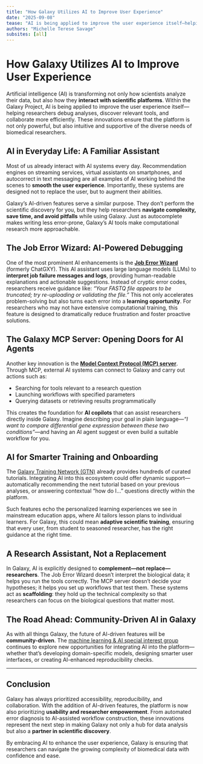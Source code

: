 ```yaml
---
title: "How Galaxy Utilizes AI to Improve User Experience"
date: "2025-09-08"
tease: "AI is being applied to improve the user experience itself—helping researchers debug analyses, discover relevant tools, and collaborate more efficiently"
authors: "Michelle Terese Savage"
subsites: [all]
---
```


# How Galaxy Utilizes AI to Improve User Experience

Artificial intelligence (AI) is transforming not only how scientists analyze their data, but also how they **interact with scientific platforms**. Within the Galaxy Project, AI is being applied to improve the user experience itself—helping researchers debug analyses, discover relevant tools, and collaborate more efficiently. These innovations ensure that the platform is not only powerful, but also intuitive and supportive of the diverse needs of biomedical researchers.

## AI in Everyday Life: A Familiar Assistant

Most of us already interact with AI systems every day. Recommendation engines on streaming services, virtual assistants on smartphones, and autocorrect in text messaging are all examples of AI working behind the scenes to **smooth the user experience**. Importantly, these systems are designed not to replace the user, but to augment their abilities.

Galaxy’s AI-driven features serve a similar purpose. They don’t perform the scientific discovery for you, but they help researchers **navigate complexity, save time, and avoid pitfalls** while using Galaxy. Just as autocomplete makes writing less error-prone, Galaxy’s AI tools make computational research more approachable.

## The Job Error Wizard: AI-Powered Debugging

One of the most prominent AI enhancements is the **[Job Error Wizard](https://github.com/galaxyproject/galaxy/blob/dev/client/src/components/GalaxyWizard.vue)** (formerly ChatGXY). This AI assistant uses large language models (LLMs) to **interpret job failure messages and logs**, providing human-readable explanations and actionable suggestions. Instead of cryptic error codes, researchers receive guidance like: *“Your FASTQ file appears to be truncated; try re-uploading or validating the file.”* This not only accelerates problem-solving but also turns each error into a **learning opportunity**. For researchers who may not have extensive computational training, this feature is designed to dramatically reduce frustration and foster proactive solutions.

## The Galaxy MCP Server: Opening Doors for AI Agents

Another key innovation is the **[Model Context Protocol (MCP) server](https://github.com/galaxyproject/galaxy-mcp)**. Through MCP, external AI systems can connect to Galaxy and carry out actions such as:

- Searching for tools relevant to a research question  
- Launching workflows with specified parameters  
- Querying datasets or retrieving results programmatically  

This creates the foundation for **AI copilots** that can assist researchers directly inside Galaxy. Imagine describing your goal in plain language—*“I want to compare differential gene expression between these two conditions”*—and having an AI agent suggest or even build a suitable workflow for you.

## AI for Smarter Training and Onboarding

The [Galaxy Training Network (GTN)](https://training.galaxyproject.org/) already provides hundreds of curated tutorials. Integrating AI into this ecosystem could offer dynamic support—automatically recommending the next tutorial based on your previous analyses, or answering contextual “how do I…” questions directly within the platform. 

Such features echo the personalized learning experiences we see in mainstream education apps, where AI tailors lesson plans to individual learners. For Galaxy, this could mean **adaptive scientific training**, ensuring that every user, from student to seasoned researcher, has the right guidance at the right time.

## A Research Assistant, Not a Replacement

In Galaxy, AI is explicitly designed to **complement—not replace—researchers**. The Job Error Wizard doesn’t interpret the biological data; it helps you run the tools correctly. The MCP server doesn’t decide your hypotheses; it helps you set up workflows that test them. These systems act as **scaffolding**: they hold up the technical complexity so that researchers can focus on the biological questions that matter most.

## The Road Ahead: Community-Driven AI in Galaxy

As with all things Galaxy, the future of AI-driven features will be **community-driven**. The [machine learning & AI special interest group](https://galaxyproject.org/community/sig/ml-ai-across-galaxy/) continues to explore new opportunities for integrating AI into the platform—whether that’s developing domain-specific models, designing smarter user interfaces, or creating AI-enhanced reproducibility checks. 

---

## Conclusion

Galaxy has always prioritized accessibility, reproducibility, and collaboration. With the addition of AI-driven features, the platform is now also prioritizing **usability and researcher empowerment**. From automated error diagnosis to AI-assisted workflow construction, these innovations represent the next step in making Galaxy not only a hub for data analysis but also a **partner in scientific discovery**.

By embracing AI to enhance the user experience, Galaxy is ensuring that researchers can navigate the growing complexity of biomedical data with confidence and ease.
